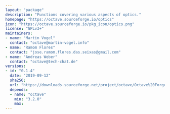 ```yaml
---
layout: "package"
description: "Functions covering various aspects of optics."
homepage: "https://octave.sourceforge.io/optics"
icon: "https://octave.sourceforge.io/pkg_icon/optics.png"
license: "GPLv3+"
maintainers:
- name: "Martin Vogel"
  contact: "octave@martin-vogel.info"
- name: "Ramom Flores"
  contact: "jose.ramom.flores.das.seixas@gmail.com"
- name: "Andreas Weber"
  contact: "octave@tech-chat.de"
versions:
- id: "0.1.4"
  date: "2019-09-12"
  sha256:
  url: "https://downloads.sourceforge.net/project/octave/Octave%20Forge%20Packages/Individual%20Package%20Releases/optics-0.1.4.tar.gz"
  depends:
  - name: "octave"
    min: "3.2.0"
    max:
---
```

